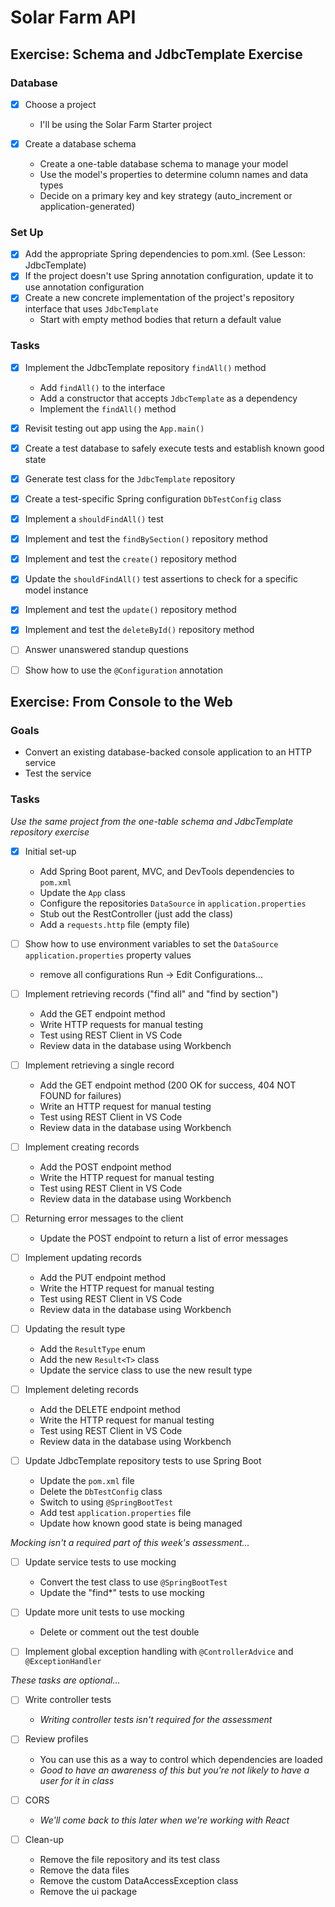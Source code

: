 
# Solar Farm API

## Exercise: Schema and JdbcTemplate Exercise

### Database

* [x] Choose a project
    * I'll be using the Solar Farm Starter project

* [x] Create a database schema
    * Create a one-table database schema to manage your model
    * Use the model's properties to determine column names and data types
    * Decide on a primary key and key strategy (auto_increment or application-generated)

### Set Up

* [x] Add the appropriate Spring dependencies to pom.xml. (See Lesson: JdbcTemplate)
* [x] If the project doesn't use Spring annotation configuration, update it to use annotation configuration
* [x] Create a new concrete implementation of the project's repository interface that uses `JdbcTemplate`
    * Start with empty method bodies that return a default value

### Tasks

* [x] Implement the JdbcTemplate repository `findAll()` method
  * Add `findAll()` to the interface
  * Add a constructor that accepts `JdbcTemplate` as a dependency
  * Implement the `findAll()` method

* [x] Revisit testing out app using the `App.main()`

* [x] Create a test database to safely execute tests and establish known good state

* [x] Generate test class for the `JdbcTemplate` repository

* [x] Create a test-specific Spring configuration `DbTestConfig` class

* [x] Implement a `shouldFindAll()` test

* [x] Implement and test the `findBySection()` repository method

* [x] Implement and test the `create()` repository method

* [x] Update the `shouldFindAll()` test assertions to check for a specific model instance

* [x] Implement and test the `update()` repository method

* [x] Implement and test the `deleteById()` repository method

* [ ] Answer unanswered standup questions

* [ ] Show how to use the `@Configuration` annotation

## Exercise: From Console to the Web

### Goals

* Convert an existing database-backed console application to an HTTP service
* Test the service

### Tasks

_Use the same project from the one-table schema and JdbcTemplate repository exercise_

* [X] Initial set-up
  * Add Spring Boot parent, MVC, and DevTools dependencies to `pom.xml` 
  * Update the `App` class 
  * Configure the repositories `DataSource` in `application.properties` 
  * Stub out the RestController (just add the class) 
  * Add a `requests.http` file (empty file) 

* [ ] Show how to use environment variables to set the `DataSource` `application.properties` property values
  * remove all configurations Run -> Edit Configurations...
  
* [ ] Implement retrieving records ("find all" and "find by section")
  * Add the GET endpoint method
  * Write HTTP requests for manual testing
  * Test using REST Client in VS Code
  * Review data in the database using Workbench
  
* [ ] Implement retrieving a single record
  * Add the GET endpoint method (200 OK for success, 404 NOT FOUND for failures)
  * Write an HTTP request for manual testing
  * Test using REST Client in VS Code
  * Review data in the database using Workbench
  
* [ ] Implement creating records
  * Add the POST endpoint method
  * Write the HTTP request for manual testing
  * Test using REST Client in VS Code
  * Review data in the database using Workbench
  
* [ ] Returning error messages to the client
  * Update the POST endpoint to return a list of error messages

* [ ] Implement updating records
  * Add the PUT endpoint method
  * Write the HTTP request for manual testing
  * Test using REST Client in VS Code
  * Review data in the database using Workbench

* [ ] Updating the result type
  * Add the `ResultType` enum
  * Add the new `Result<T>` class
  * Update the service class to use the new result type
  
* [ ] Implement deleting records
  * Add the DELETE endpoint method
  * Write the HTTP request for manual testing
  * Test using REST Client in VS Code
  * Review data in the database using Workbench

* [ ] Update JdbcTemplate repository tests to use Spring Boot
  * Update the `pom.xml` file
  * Delete the `DbTestConfig` class
  * Switch to using `@SpringBootTest`
  * Add test `application.properties` file
  * Update how known good state is being managed


  
_Mocking isn't a required part of this week's assessment..._
  
* [ ] Update service tests to use mocking
  * Convert the test class to use `@SpringBootTest`
  * Update the "find*" tests to use mocking 

* [ ] Update more unit tests to use mocking
  * Delete or comment out the test double





* [ ] Implement global exception handling with `@ControllerAdvice` and `@ExceptionHandler`





_These tasks are optional..._

* [ ] Write controller tests
  * _Writing controller tests isn't required for the assessment_

* [ ] Review profiles
  * You can use this as a way to control which dependencies are loaded
  * _Good to have an awareness of this but you're not likely to have a user for it in class_

* [ ] CORS
  * _We'll come back to this later when we're working with React_

* [ ] Clean-up
  * Remove the file repository and its test class
  * Remove the data files
  * Remove the custom DataAccessException class
  * Remove the ui package